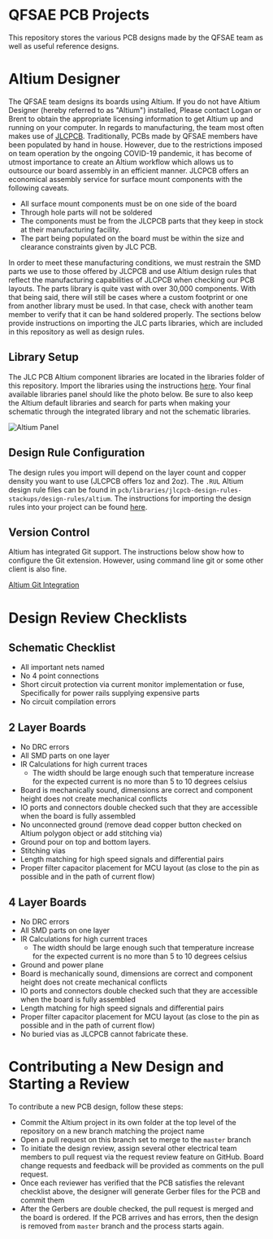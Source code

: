 # QFSAE PCB Projects

This repository stores the various PCB designs made by the QFSAE team as well as useful reference designs.

# Altium Designer

The QFSAE team designs its boards using Altium. If you do not have Altium Designer (hereby referred to as "Altium") installed, Please contact Logan or Brent to obtain the appropriate licensing information to get Altium up and running on your computer. In regards to manufacturing, the team most often makes use of [JLCPCB](https://jlcpcb.com/). Traditionally, PCBs made by QFSAE members have been populated by hand in house. However, due to the restrictions imposed on team operation by the ongoing COVID-19 pandemic, it has become of utmost importance to create an Altium workflow which allows us to outsource our board assembly in an efficient manner. JLCPCB offers an economical assembly service for surface mount components with the following caveats.

- All surface mount components must be on one side of the board
- Through hole parts will not be soldered
- The components must be from the JLCPCB parts that they keep in stock at their manufacturing facility.
- The part being populated on the board must be within the size and clearance constraints given by JLC PCB.

In order to meet these manufacturing conditions, we must restrain the SMD parts we use to those offered by JLCPCB and use Altium design rules that reflect the manufacturing capabilities of JLCPCB when checking our PCB layouts. The parts library is quite vast with over 30,000 components. With that being said, there will still be cases where a custom footprint or one from another library must be used. In that case, check with another team member to verify that it can be hand soldered properly. The sections below provide instructions on importing the JLC parts libraries, which are included in this repository as well as design rules.

## Library Setup
The JLC PCB Altium component libraries are located in the libraries folder of this repository. Import the libraries using the instructions [here](https://www.altium.com/documentation/altium-designer/integratedlibrary-dlg-addremovelibrariesformavailable-file-based-libraries-ad). Your final available libraries panel should like the photo below. Be sure to also keep the Altium default libraries and search for parts when making your schematic through the integrated library and not the schematic libraries. 

![Altium Panel](https://i.imgur.com/d9237hu.png)

## Design Rule Configuration

The design rules you import will depend on the layer count and copper density you want to use (JLCPCB offers 1oz and 2oz). The `.RUL` Altium design rule files can be found in `pcb/libraries/jlcpcb-design-rules-stackups/design-rules/altium`. The instructions for importing the design rules into your project can be found [here](https://www.altium.com/documentation/altium-designer/constraining-the-design-design-rules-ad#!exporting-and-importing-rules).

## Version Control

Altium has integrated Git support. The instructions below show how to configure the Git extension. However, using command line git or some other client is also fine. 

[Altium Git Integration](https://www.altium.com/documentation/altium-designer/using-version-control-ad)

# Design Review Checklists

## Schematic Checklist
- All important nets named
- No 4 point connections
- Short circuit protection via current monitor implementation or fuse, Specifically for power rails supplying expensive parts
- No circuit compilation errors

## 2 Layer Boards

- No DRC errors
- All SMD parts on one layer
- IR Calculations for high current traces
  * The width should be large enough such that temperature increase for the expected current is no more than 5 to 10 degrees celsius
- Board is mechanically sound, dimensions are correct and component height does not create mechanical conflicts
- IO ports and connectors double checked such that they are accessible when the board is fully assembled
- No unconnected ground (remove dead copper button checked on Altium polygon object or add stitching via)
- Ground pour on top and bottom layers.
- Stitching vias
- Length matching for high speed signals and differential pairs
- Proper filter capacitor placement for MCU layout (as close to the pin as possible and in the path of current flow)

## 4 Layer Boards

- No DRC errors
- All SMD parts on one layer
- IR Calculations for high current traces
  * The width should be large enough such that temperature increase for the expected current is no more than 5 to 10 degrees celsius
- Ground and power plane
- Board is mechanically sound, dimensions are correct and component height does not create mechanical conflicts
- IO ports and connectors double checked such that they are accessible when the board is fully assembled
- Length matching for high speed signals and differential pairs
- Proper filter capacitor placement for MCU layout (as close to the pin as possible and in the path of current flow)
- No buried vias as JLCPCB cannot fabricate these.

# Contributing a New Design and Starting a Review

To contribute a new PCB design, follow these steps:

- Commit the Altium project in its own folder at the top level of the repository on a new branch matching the project name
- Open a pull request on this branch set to merge to the `master` branch
- To initiate the design review, assign several other electrical team members to pull request via the request review feature on GitHub. Board change requests and feedback will be provided as comments on the pull request.
- Once each reviewer has verified that the PCB satisfies the relevant checklist above, the designer will generate Gerber files for the PCB and commit them
- After the Gerbers are double checked, the pull request is merged and the board is ordered. If the PCB arrives and has errors, then the design is removed from `master` branch and the process starts again.

